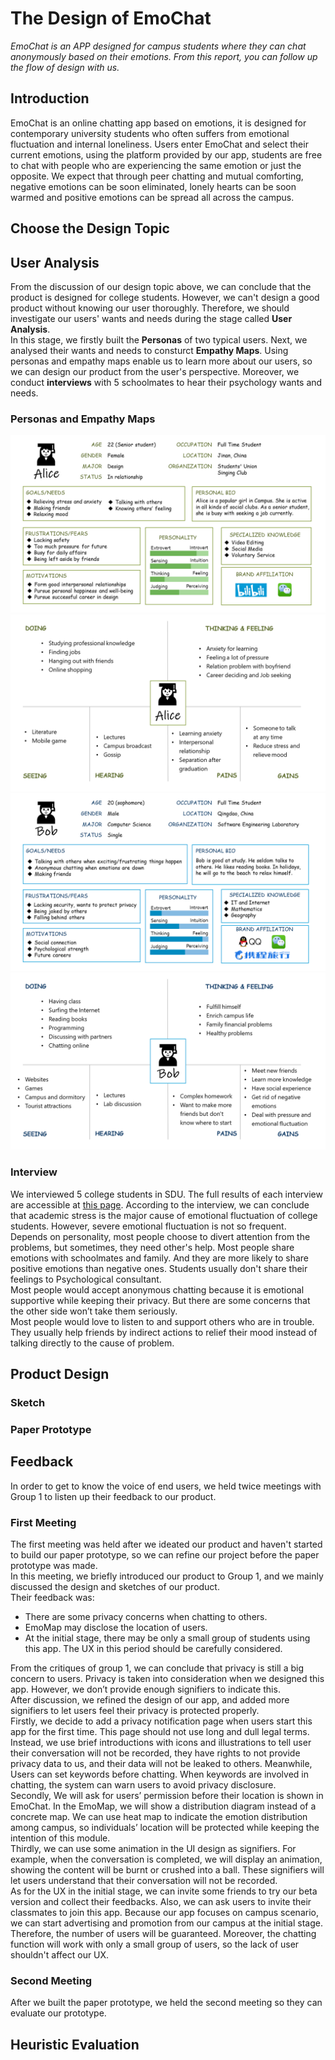# The Design of EmoChat
*EmoChat is an APP designed for campus students where they can chat anonymously based on their emotions. From this report, you can follow up the flow of design with us.*  

## Introduction

EmoChat is an online chatting app based on emotions, it is designed for contemporary university students who often suffers from emotional fluctuation and internal loneliness. Users enter EmoChat and select their current emotions, using the platform provided by our app, students are free to chat with people who are experiencing the same emotion or just the opposite. We expect that through peer chatting and mutual comforting, negative emotions can be soon eliminated, lonely hearts can be soon warmed and positive emotions can be spread all across the campus.  


## Choose the Design Topic

## User Analysis
From the discussion of our design topic above, we can conclude that the product is designed for college students. However, we can't design a good product without knowing our user thoroughly. Therefore, we should investigate our users' wants and needs during the stage called 
**User Analysis**.  
In this stage, we firstly built the **Personas** of two typical users. Next, we analysed their wants and needs to consturct **Empathy Maps**. Using personas and empathy maps enable us to learn more about our users, so we can design our product from the user's perspective. Moreover, we conduct **interviews** with 5 schoolmates to hear their psychology wants and needs.
### Personas and Empathy Maps
![the Persona of Alice](../day2/personas_and_empathy_maps/persona_of_alice.png)  
![the Empathy Map of Alice](../day2/personas_and_empathy_maps/empathy_map_of_alice.png)  
![the Persona of Bob](../day2/personas_and_empathy_maps/persona_of_bob.png)  
![the Empathy Map of Bob](../day2/personas_and_empathy_maps/empathy_map_of_bob.png)  
### Interview
We interviewed 5 college students in SDU. The full results of each interview are accessible at [this page](../day2/interview_results/). According to the interview, we can conclude that academic stress is the major cause of emotional fluctuation of college students. However, severe emotional fluctuation is not so frequent.  
Depends on personality, most people choose to divert attention from the problems, but sometimes, they need other's help. Most people share emotions with schoolmates and family. And they are more likely to share positive emotions than negative ones. Students usually don't share their feelings to Psychological consultant.  
Most people would accept anonymous chatting because it is emotional supportive while keeping their privacy. But there are some concerns that the other side won’t take them seriously.  
Most people would love to listen to and support others who are in trouble. They usually help friends by indirect actions to relief their mood instead of talking directly to the cause of problem.  
## Product Design
### Sketch
### Paper Prototype

## Feedback
In order to get to know the voice of end users, we held twice meetings with Group 1 to listen up their feedback to our product.
### First Meeting
The first meeting was held after we ideated our product and haven't started to build our paper prototype, so we can refine our project before the paper prototype was made.  
In this meeting, we briefly introduced our product to Group 1, and we mainly discussed the design and sketches of our product.  
Their feedback was:  
+ There are some privacy concerns when chatting to others.
+ EmoMap may disclose the location of users.
+ At the initial stage, there may be only a small group of students using this app. The UX in this period should be carefully considered.

From the critiques of group 1, we can conclude that privacy is still a big concern to users. Privacy is taken into consideration when we designed this app. However, we don’t provide enough signifiers to indicate this.  
After discussion, we refined the design of our app, and added more signifiers to let users feel their privacy is protected properly.  
Firstly, we decide to add a privacy notification page when users start this app for the first time. This page should not use long and dull legal terms. Instead, we use brief introductions with icons and illustrations to tell user their conversation will not be recorded, they have rights to not provide privacy data to us, and their data will not be leaked to others. Meanwhile, Users can set keywords before chatting. When keywords are involved in chatting, the system can warn users to avoid privacy disclosure.  
Secondly, We will ask for users’ permission before their location is shown in EmoChat. In the EmoMap, we will show a distribution diagram instead of a concrete map. We can use heat map to indicate the emotion distribution among campus, so individuals’ location will be protected while keeping the intention of this module.  
Thirdly, we can use some animation in the UI design as signifiers. For example, when the conversation is completed, we will display an animation, showing the content will be burnt or crushed into a ball. These signifiers will let users understand that their conversation will not be recorded.  
As for the UX in the initial stage, we can invite some friends to try our beta version and collect their feedbacks. Also, we can ask users to invite their classmates to join this app. Because our app focuses on campus scenario, we can start advertising and promotion from our campus at the initial stage. Therefore, the number of users will be guaranteed. Moreover, the chatting function will work with only a small group of users, so the lack of user shouldn't affect our UX.





### Second Meeting
After we built the paper prototype, we held the second meeting so they can evaluate our prototype. 
## Heuristic Evaluation